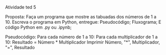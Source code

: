 Atividade ted 5

Proposta: 
Faça um programa que mostre as tabuadas dos números de 1 a 10.
Escreva o programa em Python, entregue:
Pseudocódigo;
Fluxograma;
E código Python em .py ou .ipynb;

Pseudocódigo:
Para cada número de 1 a 10:
    Para cada multiplicador de 1 a 10:
        Resultado = Número * Multiplicador
        Imprimir Número, "*", Multiplicador, "=", Resultado